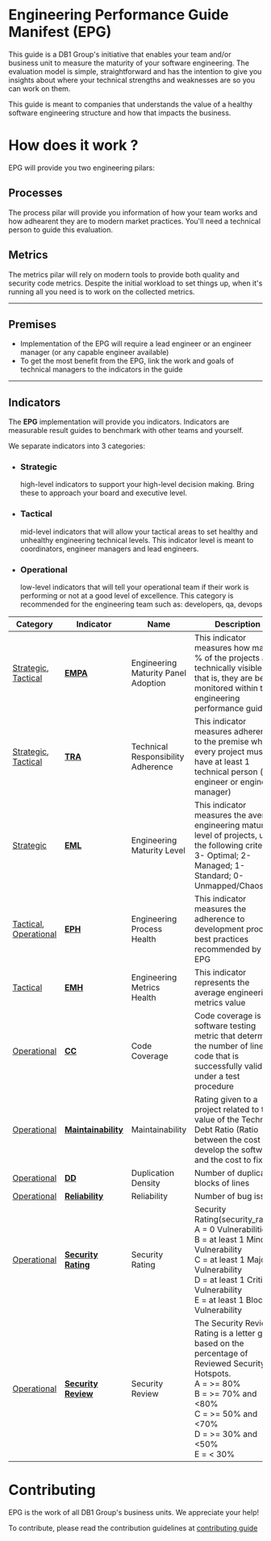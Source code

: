 # **Engineering Performance Guide Manifest (EPG)**
This guide is a DB1 Group's initiative that enables your team and/or business unit to measure the maturity of your software engineering. The evaluation model is simple, straightforward and has the intention to give you insights about where your technical strengths and weaknesses are so you can work on them. 

This guide is meant to companies that understands the value of a healthy software engineering structure and how that impacts the business. 

# **How does it work ?**

EPG will provide you two engineering pilars:

## **Processes**

The process pilar will provide you information of how your team works and how adhearent they are to modern market practices. You'll need a technical person to guide this evaluation.

## **Metrics**

The metrics pilar will rely on modern tools to provide both quality and security code   metrics. Despite the initial workload to set things up, when it's running all you need is to work on the collected metrics.

-------------------

## **Premises**

* Implementation of the EPG will require a lead engineer or an engineer manager (or any capable engineer available)
* To get the most benefit from the EPG, link the work and goals of technical managers to the indicators in the guide

-------------------

## **Indicators**

The **EPG** implementation will provide you indicators. Indicators are measurable result guides to benchmark with other teams and yourself.

We separate indicators into 3 categories:

- ### **Strategic**
    high-level indicators to support your high-level decision making. Bring these to approach your board and executive level.
- ### **Tactical**
    mid-level indicators that will allow your tactical areas to set healthy and unhealthy engineering technical levels. This indicator level is meant to coordinators, engineer managers and lead engineers.
- ### **Operational**
    low-level indicators that will tell your operational team if their work is performing or not at a good level of excellence. This category is recommended for the engineering team such as: developers, qa, devops

|**Category**|**Indicator**|**Name**|**Description**|
|------------|---------------|-------------------------------------|-------------------------------------------------------------------------------------------------------------------------------------------------------------------|
| [Strategic](#strategic), <br> [Tactical](#tactical) | [**EMPA**](https://github.com/db1group/engineering-performance-guide/indicators/strategic/EMPA.md)           | Engineering Maturity Panel Adoption | This indicator measures how many % of the projects are technically visible, that is, they are being monitored within the engineering performance guide            |
| [Strategic](#strategic), <br> [Tactical](#tactical) | [**TRA**](https://github.com/db1group/engineering-performance-guide/indicators/strategic/TRA.md)            | Technical Responsibility Adherence  | This indicator measures adherence to the premise where every project must have at least 1 technical person (lead engineer or engineer manager)                    |
| [Strategic](#strategic) | [**EML**](https://github.com/db1group/engineering-performance-guide/indicators/strategic/EML.md)           | Engineering Maturity Level          | This indicator measures the average engineering maturity level of projects, using the following criteria: 3- Optimal; 2- Managed; 1- Standard; 0- Unmapped/Chaos. |
| [Tactical](#tactical), <br> [Operational](#operational) | [**EPH**](https://github.com/db1group/engineering-performance-guide/indicators/tactical/EPH.md)           | Engineering Process Health          | This indicator measures the adherence to development process best practices recommended by the EPG |
| [Tactical](#tactical) | [**EMH**](https://github.com/db1group/engineering-performance-guide/indicators/tactical/EMH.md)           | Engineering Metrics Health          | This indicator represents the average engineering metrics value |
| [Operational](#operational) | [**CC**](https://github.com/db1group/engineering-performance-guide/indicators/operational/CodeCoverage.md)           | Code Coverage          | Code coverage is a software testing metric that determines the number of lines of code that is successfully validated under a test procedure |
| [Operational](#operational) | [**Maintainability**](https://github.com/db1group/engineering-performance-guide/indicators/operational/Maintainability.md)           | Maintainability          | Rating given to a project related to the value of the Technical Debt Ratio (Ratio between the cost to develop the software and the cost to fix it) |
| [Operational](#operational) | [**DD**](https://github.com/db1group/engineering-performance-guide/indicators/operational/DuplicationDensity.md)           | Duplication Density          | Number of duplicated blocks of lines |
| [Operational](#operational) | [**Reliability**](https://github.com/db1group/engineering-performance-guide/indicators/operational/Reliability.md)           | Reliability          | Number of bug issues |
| [Operational](#operational) | [**Security Rating**](https://github.com/db1group/engineering-performance-guide/indicators/operational/SecurityRating.md)           | Security Rating          | Security Rating(security_rating)<br>A = 0 Vulnerabilities<br>B = at least 1 Minor Vulnerability<br>C = at least 1 Major Vulnerability<br>D = at least 1 Critical Vulnerability<br>E = at least 1 Blocker Vulnerability |
| [Operational](#operational) | [**Security Review**](https://github.com/db1group/engineering-performance-guide/indicators/operational/SecurityReview.md)           | Security Review          | The Security Review Rating is a letter grade based on the percentage of Reviewed Security Hotspots.<br>A = >= 80%<br>B = >= 70% and <80%<br>C = >= 50% and <70%<br>D = >= 30% and <50%<br>E = < 30% |

# Contributing
EPG is the work of all DB1 Group's business units. We appreciate your help!

To contribute, please read the contribution guidelines at [contributing guide](https://github.com/db1group/engineering-performance-guide/CONTRIBUTING.md)